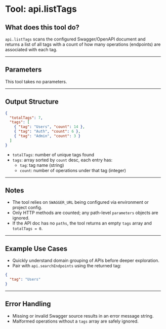 # Tool: api.listTags

## What does this tool do?

`api.listTags` scans the configured Swagger/OpenAPI document and returns a list of all tags with a count of how many operations (endpoints) are associated with each tag.

---

## Parameters

This tool takes no parameters.

---

## Output Structure

```json
{
  "totalTags": 7,
  "tags": [
    { "tag": "Users", "count": 14 },
    { "tag": "Auth", "count": 6 },
    { "tag": "Admin", "count": 3 }
  ]
}
```

- `totalTags`: number of unique tags found
- `tags`: array sorted by `count` desc, each entry has:
  - `tag`: tag name (string)
  - `count`: number of operations under that tag (integer)

---

## Notes

- The tool relies on `SWAGGER_URL` being configured via environment or project config.
- Only HTTP methods are counted; any path-level `parameters` objects are ignored.
- If the API doc has no `paths`, the tool returns an empty `tags` array and `totalTags = 0`.

---

## Example Use Cases

- Quickly understand domain grouping of APIs before deeper exploration.
- Pair with `api.searchEndpoints` using the returned tag:

```json
{
  "tag": "Users"
}
```

---

## Error Handling

- Missing or invalid Swagger source results in an error message string.
- Malformed operations without a `tags` array are safely ignored.
